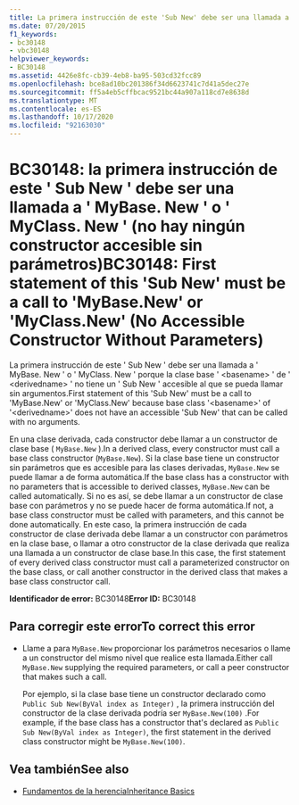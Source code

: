 ```yaml
---
title: La primera instrucción de este 'Sub New' debe ser una llamada a 'MyBase.New' o 'MyClass.New' (constructor no accesible sin parámetros)
ms.date: 07/20/2015
f1_keywords:
- bc30148
- vbc30148
helpviewer_keywords:
- BC30148
ms.assetid: 4426e8fc-cb39-4eb8-ba95-503cd32fcc89
ms.openlocfilehash: bce8ad10bc201386f34d6623741c7d41a5dec27e
ms.sourcegitcommit: ff5a4eb5cffbcac9521bc44a907a118cd7e8638d
ms.translationtype: MT
ms.contentlocale: es-ES
ms.lasthandoff: 10/17/2020
ms.locfileid: "92163030"
---
```

# <a name="bc30148-first-statement-of-this-sub-new-must-be-a-call-to-mybasenew-or-myclassnew-no-accessible-constructor-without-parameters"></a><span data-ttu-id="b2859-102">BC30148: la primera instrucción de este ' Sub New ' debe ser una llamada a ' MyBase. New ' o ' MyClass. New ' (no hay ningún constructor accesible sin parámetros)</span><span class="sxs-lookup"><span data-stu-id="b2859-102">BC30148: First statement of this 'Sub New' must be a call to 'MyBase.New' or 'MyClass.New' (No Accessible Constructor Without Parameters)</span></span>

<span data-ttu-id="b2859-103">La primera instrucción de este ' Sub New ' debe ser una llamada a ' MyBase. New ' o ' MyClass. New ' porque la clase base ' \<basename> ' de ' \<derivedname> ' no tiene un ' Sub New ' accesible al que se pueda llamar sin argumentos.</span><span class="sxs-lookup"><span data-stu-id="b2859-103">First statement of this 'Sub New' must be a call to 'MyBase.New' or 'MyClass.New' because base class '\<basename>' of '\<derivedname>' does not have an accessible 'Sub New' that can be called with no arguments.</span></span>

 <span data-ttu-id="b2859-104">En una clase derivada, cada constructor debe llamar a un constructor de clase base ( `MyBase.New` ).</span><span class="sxs-lookup"><span data-stu-id="b2859-104">In a derived class, every constructor must call a base class constructor (`MyBase.New`).</span></span> <span data-ttu-id="b2859-105">Si la clase base tiene un constructor sin parámetros que es accesible para las clases derivadas, `MyBase.New` se puede llamar a de forma automática.</span><span class="sxs-lookup"><span data-stu-id="b2859-105">If the base class has a constructor with no parameters that is accessible to derived classes, `MyBase.New` can be called automatically.</span></span> <span data-ttu-id="b2859-106">Si no es así, se debe llamar a un constructor de clase base con parámetros y no se puede hacer de forma automática.</span><span class="sxs-lookup"><span data-stu-id="b2859-106">If not, a base class constructor must be called with parameters, and this cannot be done automatically.</span></span> <span data-ttu-id="b2859-107">En este caso, la primera instrucción de cada constructor de clase derivada debe llamar a un constructor con parámetros en la clase base, o llamar a otro constructor de la clase derivada que realiza una llamada a un constructor de clase base.</span><span class="sxs-lookup"><span data-stu-id="b2859-107">In this case, the first statement of every derived class constructor must call a parameterized constructor on the base class, or call another constructor in the derived class that makes a base class constructor call.</span></span>

 <span data-ttu-id="b2859-108">**Identificador de error:** BC30148</span><span class="sxs-lookup"><span data-stu-id="b2859-108">**Error ID:** BC30148</span></span>

## <a name="to-correct-this-error"></a><span data-ttu-id="b2859-109">Para corregir este error</span><span class="sxs-lookup"><span data-stu-id="b2859-109">To correct this error</span></span>

- <span data-ttu-id="b2859-110">Llame a para `MyBase.New` proporcionar los parámetros necesarios o llame a un constructor del mismo nivel que realice esta llamada.</span><span class="sxs-lookup"><span data-stu-id="b2859-110">Either call `MyBase.New` supplying the required parameters, or call a peer constructor that makes such a call.</span></span>

     <span data-ttu-id="b2859-111">Por ejemplo, si la clase base tiene un constructor declarado como `Public Sub New(ByVal index as Integer)` , la primera instrucción del constructor de la clase derivada podría ser `MyBase.New(100)` .</span><span class="sxs-lookup"><span data-stu-id="b2859-111">For example, if the base class has a constructor that's declared as `Public Sub New(ByVal index as Integer)`, the first statement in the derived class constructor might be `MyBase.New(100)`.</span></span>

## <a name="see-also"></a><span data-ttu-id="b2859-112">Vea también</span><span class="sxs-lookup"><span data-stu-id="b2859-112">See also</span></span>

- [<span data-ttu-id="b2859-113">Fundamentos de la herencia</span><span class="sxs-lookup"><span data-stu-id="b2859-113">Inheritance Basics</span></span>](../../programming-guide/language-features/objects-and-classes/inheritance-basics.md)

